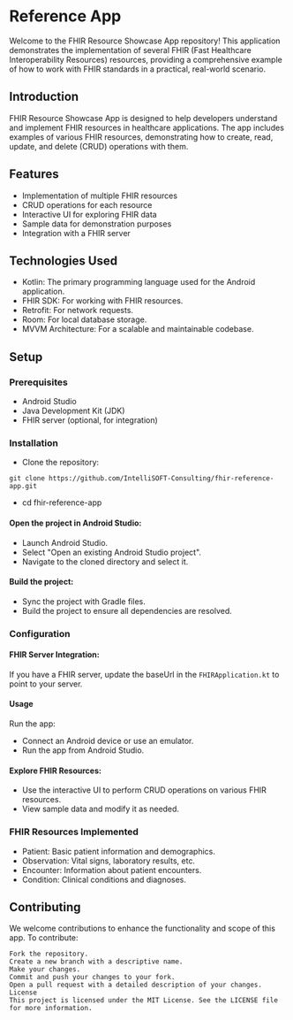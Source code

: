 # Reference App

Welcome to the FHIR Resource Showcase App repository! This application demonstrates the implementation of several FHIR (Fast Healthcare Interoperability Resources) resources, providing a comprehensive example of how to work with FHIR standards in a practical, real-world scenario.
## Introduction
FHIR Resource Showcase App is designed to help developers understand and implement FHIR resources in healthcare applications. The app includes examples of various FHIR resources, demonstrating how to create, read, update, and delete (CRUD) operations with them.

## Features
* Implementation of multiple FHIR resources 
* CRUD operations for each resource
* Interactive UI for exploring FHIR data
* Sample data for demonstration purposes
* Integration with a FHIR server



## Technologies Used
* Kotlin: The primary programming language used for the Android application.
* FHIR SDK: For working with FHIR resources.
* Retrofit: For network requests.
* Room: For local database storage.
* MVVM Architecture: For a scalable and maintainable codebase.


## Setup
### Prerequisites
* Android Studio
* Java Development Kit (JDK)
* FHIR server (optional, for integration)


### Installation
* Clone the repository:
```
git clone https://github.com/IntelliSOFT-Consulting/fhir-reference-app.git

```
* cd fhir-reference-app
#### Open the project in Android Studio:

* Launch Android Studio.
* Select "Open an existing Android Studio project".
* Navigate to the cloned directory and select it.

#### Build the project:

* Sync the project with Gradle files.
* Build the project to ensure all dependencies are resolved.

### Configuration
#### FHIR Server Integration:
If you have a FHIR server, update the baseUrl in the ```FHIRApplication.kt``` to point to your server.
#### Usage
Run the app:

* Connect an Android device or use an emulator.
* Run the app from Android Studio.

#### Explore FHIR Resources:

* Use the interactive UI to perform CRUD operations on various FHIR resources.
* View sample data and modify it as needed.

### FHIR Resources Implemented
* Patient: Basic patient information and demographics.
* Observation: Vital signs, laboratory results, etc.
* Encounter: Information about patient encounters.
* Condition: Clinical conditions and diagnoses.


## Contributing
We welcome contributions to enhance the functionality and scope of this app. To contribute:
```
Fork the repository.
Create a new branch with a descriptive name.
Make your changes.
Commit and push your changes to your fork.
Open a pull request with a detailed description of your changes.
License
This project is licensed under the MIT License. See the LICENSE file for more information.

```